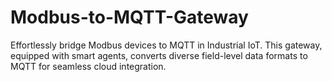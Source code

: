# Modbus-to-MQTT-Gateway
Effortlessly bridge Modbus devices to MQTT in Industrial IoT. This gateway, equipped with smart agents, converts diverse field-level data formats to MQTT for seamless cloud integration.
